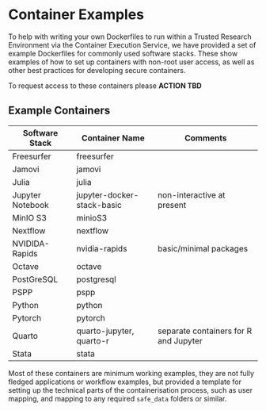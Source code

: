 # Container Examples

To help with writing your own Dockerfiles to run within a Trusted Research Environment via the Container Execution Service, we have provided a set of example Dockerfiles for commonly used software stacks. These show examples of how to set up containers with non-root user access, as well as other best practices for developing secure containers. 

To request access to these containers please **ACTION TBD**

## Example Containers

| Software Stack  |  Container Name  | Comments | 
| --------------- | ---------------- | -------- |
| Freesurfer      | freesurfer       | |
| Jamovi          | jamovi           | |
| Julia           | julia            | |
| Jupyter Notebook | jupyter-docker-stack-basic | non-interactive at present |
| MinIO S3         | minioS3         | |
| Nextflow         | nextflow        | |
| NVIDIDA-Rapids   | nvidia-rapids   | basic/minimal packages |
| Octave           | octave          | |
| PostGreSQL       | postgresql      | | 
| PSPP             | pspp            | |
| Python           | python          | | 
| Pytorch          | pytorch         | | 
| Quarto           | quarto-jupyter, quarto-r | separate containers for R and Jupyter |
| Stata            | stata |

Most of these containers are minimum working examples, they are not fully fledged applications or workflow examples, but provided a template for setting up the technical parts of the containerisation process, such as user mapping, and mapping to any required `safe_data` folders or similar. 
